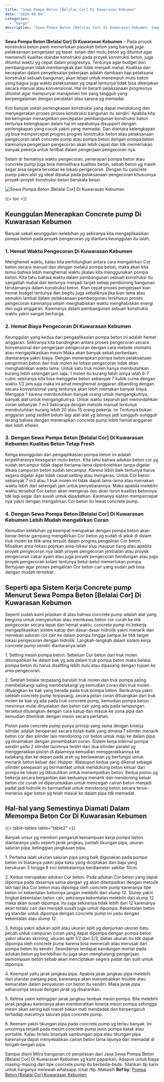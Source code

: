 ```yaml
---
title: "Sewa Pompa Beton [Belalai Cor] Di Kuwarasan Kebumen"
date: "2024-09-04"
categories: 
  - "harga"
description: "Sewa Pompa Beton [Belalai Cor] Di Kuwarasan Kebumen. Sampai disini Mitra bangunan.co penjelasan dari Jasa Sewa Pompa Beton [Belalai Cor] Di Kuwarasan Kebum..."
---
```


**Sewa Pompa Beton \[Belalai Cor\] Di Kuwarasan Kebumen** – Pada proyek konstruksi beton pasti memerlukan pasokan beton yang banyak juga pelaksanaan pengerjaan yg tepat. selain dari mutu beton yg dituntut agar memenuhi kualitas standar konstruksi pada proyek konstruksi beton, juga dituntut waktu yg cepat dalam progresnya. Tentunya agar budget dari pembangunan tidak membengkak dan tidak menjadi mahal. Kualitas dan kecepatan dalam penyelesaian pekerjaan adalah dambaan tiap pelaksana konstruksi sebuah bangunan, akan tetapi untuk menempuh mutu beton yang bagus juga waktu pelaksanaan yg cepat tentunya tidak bisa dikerjakan secara manual atau konvensional. Hal ini berarti pelaksanaan progresnya dituntut agar mempunyai manajemen tim yang tangguh yang berpengalaman dengan peralatan atau sarana yg memadai.

Kini banyak sekali perlengkapan konstruksi yang dapat mendukung dan menyegerakan proses proses konstruksi bangunan itu sendiri. Apabila kita berkeinginan menargetkan percepatan pembangunan konstruksi beton tentunya kelengkapan dalam hal ini sepatutnya disupport dengan perlengkapan yang cocok yakni yang memadai. Dan diantara kelengkapan yg bisa mempercepat progres progres konstruksi beton atau pelaksanaan pengecoran ialah concrete pump atau pompa beton dengan pompa beton karenanya pengerjaan pengecoran akan lebih cepat dan tdk memerlukan banyak pekerja untuk terlibat dalam pengerjaan pengecoran nya.

Selain dr hematnya waktu pengecoran, penerapan pompa beton atau concrete pump juga bisa memelihara kualitas beton, sebab beton yg masih segar bisa segera tersebar ke lokasi pengecoran. Dengan itu concrete pump yakni alat yg ideal dipakai pada pelaksanaan pengecoran khususnya proyek-proyek konstruksi beton berskala besar.

![Sewa Pompa Beton [Belalai Cor] Di Kuwarasan Kebumen](/images/sewa-concrete-pump-26.png)

{{< toc >}}

## Keunggulan Menerapkan Concrete pump Di Kuwarasan Kebumen

Banyak sekali keunggulan-kelebihan yg sekiranya kita mengaplikasikan pompa beton pada proyek pengecoran yg diantara keunggulan itu ialah;

### 1\. Hemat Waktu Pengecoran Di Kuwarasan Kebumen

Menghemat waktu, kalau kita perhitungkan antara cara mengalirkan Cor beton secara manual dan dengan melalui pompa beton, maka akan kita temui bahwa lebih menghemat waktu jikalau kita menggunakan pompa beton. Kita tahu bahwa waktu dalam pembangunan sebuah konstruksi itu sangatlah mahal dan tentunya menjadi target setiap pemborong bangunan terutamanya dalam konstruksi beton. Kian cepat proses pengerjaan kian hemat budget tentunya dan begitu juga sebaliknya jika kian lama atau semakin lambat dalam pelaksanaan pembangunan terkhusus proses pengecoran karenanya selain menghabiskan waktu menghabiskan energi dan juga anggaran. Karenanya dalam pembangunan sebuah konstruksi waktu yakni sangat berharga.

### 2\. Hemat Biaya Pengecoran Di Kuwarasan Kebumen

Keunggulan yang kedua dari pengaplikasian pompa beton ini adalah hemat anggaran. Sekiranya kita bandingkan antara proses pengecoran secara konvensional dan pengerjaan pengecoran dengan cara metode otomatis atau mengaplikasikan mesin Maka akan banyak sekali perbedaan, diantaranya yakni biaya. Dengan menerapkan pompa beton pelaksanaan pengiriman beton dari truk molen ke lokasi pengecoran tidak akan menghabiskan waktu lama. Untuk satu truk molen hanya membutuhkan kurang lebih setengah jam saja. 1 molen itu kurang lebih isinya ialah 6-7 cubic sekiranya kita bisa menggelar beton sebanyak 7 kubik cuma dengan waktu 1/2 jam saja maka ini amat menghemat anggaran dibanding dengan secara konvensional yang tentunya akan lebih memakan banyak biaya. Mengapa ? karena membutuhkan banyak orang untuk mengangkutnya, banyak alat untuk mengangkutnya. Untuk waktu separuh jam memindahkan coran sebanyak 7 m3 Sekiranya dengan metode manual tentunya membutuhkan kurang lebih 20 atau 15 orang pekerja. Ini Tentunya bukan anggaran yang sedikit belum lagi alat-alat yg lainnya jadi sungguh-sungguh terang bahwa dengan menerapkan concrete pump lebih hemat anggaran dan lebih efisien.

### 3\. Dengan Sewa Pompa Beton \[Belalai Cor\] Di Kuwarasan Kebumen Kualitas Beton Tetap Fresh

Ketiga keunggulan dari pengaplikasian pompa beton ini adalah terpeliharanya kesegaran mutu beton. Kita tahu bahwa adukan beton cor yg sudah tercampur tidak dapat berlama-lama diperbolehkan tanpa digelar dikala campuran beton sudah tercampur. Karena lebih baik tentunya harus segera digelar agar tidak cepat setting atau mengeras. Untuk Cor beton sebanyak 7 m3 atau 1 truk molen ini tidak dapat lama-lama atau memakan waktu lebih dari setengah jam untuk penyebarannya. Maka apabila melebihi waktu tersebut Cor beton akan mengeras dan akan turun kualitas betonnya tdk lagi segar dan susah untuk dipadatkan. Karenanya sistem mempercepat nya yakni dengan mengalirkan Cor beton itu lewat concrete pump.

### 4\. Dengan Sewa Pompa Beton \[Belalai Cor\] Di Kuwarasan Kebumen Lebih Mudah mengalirkan Coran

Kemudian kelebihan yg keempat merupakan dengan pompa beton akan benar-benar gampang mengalirkan Cor beton yg sudah di aduk di dalam truk molen ke titik-area tersulit dalam progres pengaliran Cor beton. Misalkan area-lokasi pojokan area-lokasi slup maupun tiang atau apabila proyek pengecoran nya ialah proyek pengecoran jembatan atau proyek pengecoran cakar ayam atau juga proyek pengecoran bendungan atau juga proyek pengecoran kolam tentunya betul-betul memerlukan pompa. Bertujuan agar proses pengaliran Cor beton cair yang sudah jadi bisa dengan mudah tersebar.

## Seperti apa Sistem Kerja Concrete pump Menurut Sewa Pompa Beton \[Belalai Cor\] Di Kuwarasan Kebumen

Seperti sudah kami jelaskan di atas bahwa concrete pump adalah alat yang berguna untuk menyalurkan atau membawa beton cor curah ke titik pengecoran secara tepat dan hemat waktu. concrete pump ini bekerja mengaplikasikan sistem katup dan dasar-dasar hidrolik yakni menarik dan menekan saluran cor cair ke dalam pompa hingga sampai ke titik target lokasi pengecoran dengan hidrolik. Langkah-langkah dalam sistem kerja concrete pump sendiri diantaranya ialah

1\. Setting mesin pompa beton. Sebelum Cor beton dari truk molen ditumpahkan ke dalam bak yg ada dalam truk pompa beton maka belalai pompa beton itu harus disetting lebih dulu atau dipasang dengan tujuan ke area pengecoran.

2\. Setelah belalai terpasang barulah truk molen dan truk pompa saling membelakangi saling membelakangi yg kemudian coran dari truk molen dituangkan ke bak yang berada pada truk pompa beton. Berikutnya yakni setelah concrete pump terpasang, secara pelan coran dituangkan dari truk molen ke bak yg ada pada truk concrete pump, kemudian pompa beton mesinnya mulai dinyalakan dan beton cair yang ada pada tampungan tersebut dituangkan dengan cara katup dan masuk ke zona pipa dan kemudian ditembak dengan mesin secara perlahan.

Piston pada concrete pump punya prinsip yang sama dengan kinerja silinder adalah beroperasi secara bolak-balik yang dimana 1 silinder menarik beton cor dan silinder lain mendorong cor beton untuk maju ke dalam pipa yg dinamakan dengan penembakan coran. Sistem kerja internal pompa sendiri yaitu 2 silinder lazimnya terdiri dari dua silinder paralel yg menggerakkan piston di dalamnya kemudian menggerakkannya ke belakang dan ke depan pada arah yg berlawanan yg berfungsi untuk menarik beton keluar dari Hopper. Walaupun kedua yang dikenal sebagai silinder pelepasan yg bermanfaat untuk mendukung beton keluar dari pompa ke lokasi yg dibutuhkan untuk menempatkan beton. Kedua piston yg bekerja secara bergantian dan keduanya menarik dan mendorong keluar beton cor curah ini diperuntukkan untuk mencegah cairan beton menjadi padat jadi hidrolik ini bermanfaat untuk mendorong beton secara terus-menerus agar beton yg telah masuk ke dalam pipa tdk memadat.

## Hal-hal yang Semestinya Diamati Dalam Memompa Beton Cor Di Kuwarasan Kebumen

{{< table-tables table="table2" >}}

Banyak unsur yg memberi pengaruh kemampuan kerja pompa beton diantaranya yaitu seperti jarak jangkau, jumlah tikungan pipa, ukuran saluran pipa, ketinggian jangkauan pipa.

1\. Pertama ialah ukuran saluran pipa yang baik digunakan pada pompa beton ini biasanya yakni pipa kaku yang diciptakan dari baja yang berukuran 3 hingga 8 inci ketebalannya berdiameter sekitar 10cm.

2\. Kedua merupakan adukan Cor beton. Pada adukan Cor beton yang dapat dipompa pada dasarnya sama dengan yg akan ditempatkan dengan metode lain tapi jika Cor beton mau dipompa oleh concrete pump karenanya tipe beton ini kekentalan betonnya jangan melebihi dari slump 12. Slump yakni tingkat kekentalan beton cair, sekiranya kekentalan melebihi dari slump 12 maka akan susah dipompa. Itu juga sekiranya tidak lebih dari 12 karenanya akan terlalu cair dan menjadi susah juga untuk dipompa. Kekentalan beton yg standar untuk dipompa dengan concrete pump ini yaitu dengan kekentalan atau slump 12.

3\. Ketiga yakni adukan split atau ukuran split yg dianjurkan ukuran batu pecah untuk campuran coran yang dapat dipompa dengan pompa beton yakni ukuran skrining, ukuran split 1/2 dan 2/3, diatas ukuran itu tdk dapat dipompa oleh concrete pump karena bisa memecah atau merusak dari pompa beton itu sendiri. Seandainya terdapat kandungan mortar pada adukan beton yg berlebihan itu juga akan menghalangi pengerjaan pemompaan beton sebab akan menciptakan segera padat dan sulit untuk dipompa.

4\. Keempat yaitu jarak jangkau pipa. Apabila jarak jangkau pipa melebihi dari standar panjang pipa, karenanya akan menyebabkan trouble atau kemacetan dalam penyaluran cor beton itu sendiri. Maka jarak pipa seharusnya sesuai dengan jarak yg disarankan.

5\. Kelima yakni ketinggian jarak jangkau tembak mesin pompa. Bila melebihi jarak jangkau karenanya akan memberatkan kinerja mesin pompa sehingga mesin akan sering kali macet bakan mati mendadak dan berpengaruh terhadap macetnya saluran pipa concrete pump.

6\. Keenam yakni tikungan pipa pada concrete pump yg terlau banyak. Ini umumnya terjadi pada mesim concrete pump jenis pompa katak atau portable. Kalau terlalu bnanyak sambungan pipa atau tikungan pipa karenanya dapat menyebabkan cairan beton lama lajunya dan memadat di tengah-tengah pipa.

Sampai disini Mitra bangunan.co penjelasan dari Jasa Sewa Pompa Beton \[Belalai Cor\] Di Kuwarasan Kebumen yg kami paparkan, Adapun untuk biaya masing-masing dari tipe concrete pump itu berbeda-beda. Silahkan tlp kami untuk harganya melewati whatsapp /chat /tlp. Makasih
**Ref by:** [Pompa Beton [Belalai Cor] Kuwarasan Kebumen](https://id.wikipedia.org/wiki/Pompa)
